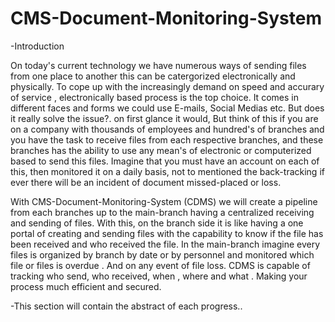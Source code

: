 # CMS-Document-Monitoring-System

-Introduction

On today's current technology we have numerous ways of sending files from one place to another this can be catergorized electronically and physically. To cope up with the increasingly demand on speed and accurary of service , electronically based process is the top choice. It comes in different faces and forms we could use E-mails, Social Medias etc. But does it really solve the issue?. on first glance it would, But think of this if you are on a company with  thousands of employees and hundred's of branches and you have the task to receive files from each respective branches, and these branches has the ability to use any mean's of electronic or computerized based to send this files. Imagine that you must have an account on each of this, then monitored it on a daily basis, not to mentioned the back-tracking if ever there will be an incident of document missed-placed or loss.

With CMS-Document-Monitoring-System (CDMS) we will create a pipeline from each branches up to the main-branch having a centralized receiving and sending of files. With this, on the branch side it is like having a one portal of creating and sending files with the capability to know if the file has been received and who received the file. In the main-branch imagine every files is  organized by branch by date or by personnel and monitored which file or files is overdue . And on any event of file loss. CDMS is capable of tracking  who send, who received, when , where  and what . Making your process much efficient and secured.


-This section will contain the abstract of each progress..
